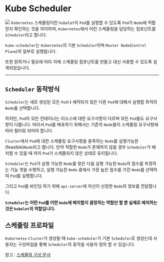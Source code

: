 # Kube Scheduler
![](https://velog.velcdn.com/cloudflare/squarebird/96176cb6-ceca-4ce4-a5fb-f5c4425fade4/image.png)
`Kubernetes` 스케줄링이란 `kubelet`이 `Pod`를 실행할 수 있도록 `Pod`가 `Node`에 적합한지 확인하는 것을 의미하며, `Kubernetes`에서 이런 스케줄링을 담당하는 컴포넌트를 `Scheduler`라고 합니다.

`kube-scheduler`는 `Kubernetes`의 기본 `Scheduler`이며 `Master Node`(`Control Plane`)의 일부로 실행됩니다.

또한 원하거나 필요에 따라 자체 스케줄링 컴포넌트를 만들고 대신 사용할 수 있도록 설계되었습니다.

---

## `Scheduler` 동작방식

`Scheduler`는 새로 생성된 모든 `Pod`나 예약되지 않은 다른 `Pod`에 대해서 실행할 최적의 `Node`를 선택합니다.

하지만, `Pod`의 모든 컨테이너는 리소스에 대한 요구사항이 다르며 모든 `Pod`들도 요구사항이 다릅니다. 따라서 `Pod`를 배포하기 위해서는 기존의 `Node`들이 스케줄링 요구사항에 따라 필터링 되어야 합니다.

`Cluster`에서 `Pod`에 대한 스케줄링 요구사항을 충족하는 `Node`를 실행가능한(feasible)`Node`라고 합니다. 만약 적합한 `Node`가 존재하지 않을 경우 `Scheduler`가 배치할 수 있을 때 까지 `Pod`가 스케줄되지 않은 상태로 유지됩니다.

`Scheduler`는 `Pod`가 실행 가능한 `Node`를 찾은 다음 실행 가능한 `Node`의 점수를 측정하는 기능 셋을 수행하고, 실행 가능한 `Node` 중에서 가장 높은 점수를 가진 `Node`를 선택하여 `Pod`를 실행합니다.

그리고 `Pod`를 바인딩 하기 위해 `api-server`에 자신이 선정한 `Node`의 정보를 전달합니다.

**`Scheduler`는 어떤 `Pod`를 어떤 `Node`에 배치할지 결정하는 역할만 할 뿐 실제로 배치하는 것은 `kubelet`의 역할입니다.**

## 스케줄링 프로파일

`Kubernetes` `Cluster`가 생성될 때 `kube-scheduler`가 기본 `Scheduler`로 생성는데 사용자는 구성파일을 통해 `Scheduler`의 동작을 사용자 정의 할 수 있습니다.

참고 : [스케줄링 구성 문서](https://kubernetes.io/ko/docs/reference/scheduling/config/)

